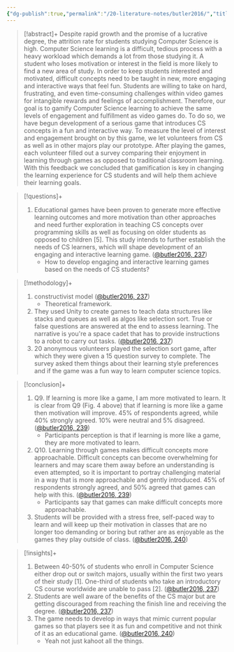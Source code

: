 ```yaml
---
{"dg-publish":true,"permalink":"/20-literature-notes/butler2016/","title":"Gamification to Engage and Motivate Students to Achieve Computer Science Learning Goals","tags":["gamification","computer-science"],"noteIcon":"","created":"2024.08.30 17:34","updated":"2024.09.09 16:17"}
---
```



> [!abstract]+
> Despite rapid growth and the promise of a lucrative degree, the attrition rate for students studying Computer Science is high. Computer Science learning is a difficult, tedious process with a heavy workload which demands a lot from those studying it. A student who loses motivation or interest in the field is more likely to find a new area of study. In order to keep students interested and motivated, difficult concepts need to be taught in new, more engaging and interactive ways that feel fun. Students are willing to take on hard, frustrating, and even time-consuming challenges within video games for intangible rewards and feelings of accomplishment. Therefore, our goal is to gamify Computer Science learning to achieve the same levels of engagement and fulfillment as video games do. To do so, we have begun development of a serious game that introduces CS concepts in a fun and interactive way. To measure the level of interest and engagement brought on by this game, we let volunteers from CS as well as in other majors play our prototype. After playing the games, each volunteer filled out a survey comparing their enjoyment in learning through games as opposed to traditional classroom learning. With this feedback we concluded that gamification is key in changing the learning experience for CS students and will help them achieve their learning goals.

> [!questions]+
>
> 1. Educational games have been proven to generate more effective learning outcomes and more motivation than other approaches and need further exploration in teaching CS concepts over programming skills as well as focusing on older students as opposed to children [5]. This study intends to further establish the needs of CS learners, which will shape development of an engaging and interactive learning game. ([@butler2016, 237](zotero://open-pdf/library/items/8WEHI2E9?page=1&annotation=5PGPT89W))
>     - How to develop engaging and interactive learning games based on the needs of CS students?

> [!methodology]+
>
> 1. constructivist model ([@butler2016, 237](zotero://open-pdf/library/items/8WEHI2E9?page=1&annotation=FQU5AR8T))
>     - Theoretical framework.
> 2. They used Unity to create games to teach data structures like stacks and queues as well as algos like selection sort. True or false questions are answered at the end to assess learning. The narrative is you're a space cadet that has to provide instructions to a robot to carry out tasks. ([@butler2016, 237](zotero://open-pdf/library/items/8WEHI2E9?page=1&annotation=UZ646Z2T))
> 3. 20 anonymous volunteers played the selection sort game, after which they were given a 15 question survey to complete. The survey asked them things about their learning style preferences and if the game was a fun way to learn computer science topics.

> [!conclusion]+
>
> 1. Q9. If learning is more like a game, I am more motivated to learn. It is clear from Q9 (Fig. 4 above) that if learning is more like a game then motivation will improve. 45% of respondents agreed, while 40% strongly agreed. 10% were neutral and 5% disagreed. ([@butler2016, 239](zotero://open-pdf/library/items/8WEHI2E9?page=3&annotation=W7SAWSNQ))
>     - Participants perception is that if learning is more like a game, they are more motivated to learn.
> 2. Q10. Learning through games makes difficult concepts more approachable. Difficult concepts can become overwhelming for learners and may scare them away before an understanding is even attempted, so it is important to portray challenging material in a way that is more approachable and gently introduced. 45% of respondents strongly agreed, and 50% agreed that games can help with this. ([@butler2016, 239](zotero://open-pdf/library/items/8WEHI2E9?page=3&annotation=VFW6YWBP))
>     - Participants say that games can make difficult concepts more approachable.
> 3. Students will be provided with a stress free, self-paced way to learn and will keep up their motivation in classes that are no longer too demanding or boring but rather are as enjoyable as the games they play outside of class. ([@butler2016, 240](zotero://open-pdf/library/items/8WEHI2E9?page=4&annotation=PYDS85LI))

> [!insights]+
>
> 1. Between 40-50% of students who enroll in Computer Science either drop out or switch majors, usually within the first two years of their study [1]. One-third of students who take an introductory CS course worldwide are unable to pass [2]. ([@butler2016, 237](zotero://open-pdf/library/items/8WEHI2E9?page=1&annotation=7ZRNKG3K))
> 2. Students are well aware of the benefits of the CS major but are getting discouraged from reaching the finish line and receiving the degree. ([@butler2016, 237](zotero://open-pdf/library/items/8WEHI2E9?page=1&annotation=PYMLSVZW))
> 3. The game needs to develop in ways that mimic current popular games so that players see it as fun and competitive and not think of it as an educational game. ([@butler2016, 240](zotero://open-pdf/library/items/8WEHI2E9?page=4&annotation=CATDMQZ7))
>     - Yeah not just kahoot all the things.

